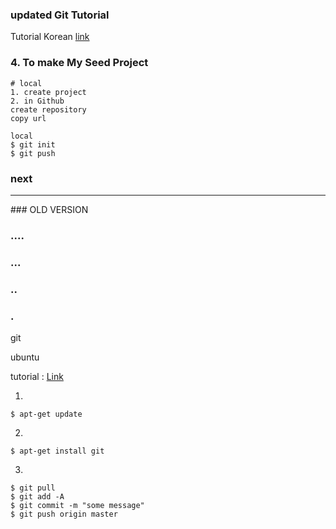 
### updated Git Tutorial

Tutorial Korean [link](http://rogerdudler.github.io/git-guide/index.ko.html)

### 4. To make My Seed Project
```
# local
1. create project
2. in Github
create repository
copy url

local
$ git init
$ git push
```

### next


<hr>
### OLD VERSION 

### ....  

### ...  

### ..  

### .   


git

ubuntu

tutorial : [Link](https://www.digitalocean.com/community/tutorials/how-to-install-git-on-ubuntu-14-04)


1. 
~~~~
$ apt-get update
~~~~


2. 
~~~~
$ apt-get install git
~~~~

3. 
~~~~
$ git pull
$ git add -A
$ git commit -m "some message"
$ git push origin master
~~~~




